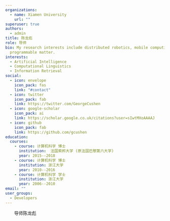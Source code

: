 ```yaml
---
organizations:
  - name: Xiamen University
    url: ""
superuser: true
authors:
  - admin
title: 陈龙彪
role: 导师
bio: My research interests include distributed robotics, mobile computing and
  programmable matter.
interests:
  - Artificial Intelligence
  - Computational Linguistics
  - Information Retrieval
social:
  - icon: envelope
    icon_pack: fas
    link: "#contact"
  - icon: twitter
    icon_pack: fab
    link: https://twitter.com/GeorgeCushen
  - icon: google-scholar
    icon_pack: ai
    link: https://scholar.google.co.uk/citations?user=sIwtMXoAAAAJ
  - icon: github
    icon_pack: fab
    link: https://github.com/gcushen
education:
  courses:
    - course: 计算机科学 博士
      institution: 	法国索邦大学 (原法国巴黎第六大学)
      year: 2015--2018
    - course: 计算机科学 博士
      institution: 浙江大学
      year: 2010--2016
    - course: 计算机科学 学士
      institution: 浙江大学
      year: 2006--2010
email: ""
user_groups:
  - Developers
---
```


&emsp;&emsp;导师陈龙彪
<br></br>
<br></br>
<br></br>
<br></br>
